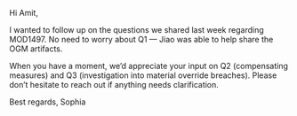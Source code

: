 Hi Amit,

I wanted to follow up on the questions we shared last week regarding MOD1497. No need to worry about Q1 — Jiao was able to help share the OGM artifacts.

When you have a moment, we’d appreciate your input on Q2 (compensating measures) and Q3 (investigation into material override breaches). Please don’t hesitate to reach out if anything needs clarification.

Best regards,
Sophia

